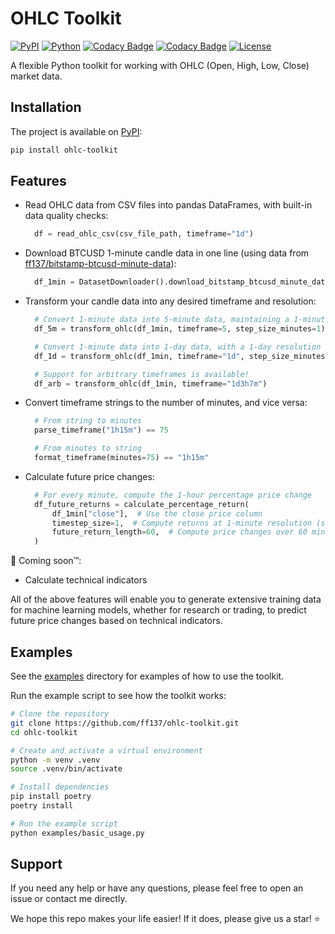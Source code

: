 # OHLC Toolkit

[![PyPI](https://img.shields.io/pypi/v/ohlc-toolkit)](https://pypi.org/project/ohlc-toolkit/)
[![Python](https://img.shields.io/pypi/pyversions/ohlc-toolkit.svg)](https://pypi.org/project/ohlc-toolkit/)
[![Codacy Badge](https://app.codacy.com/project/badge/Grade/0db6f73fe9bb4e8a8591055a6ea284f2)](https://app.codacy.com/gh/ff137/ohlc-toolkit/dashboard?utm_source=gh&utm_medium=referral&utm_content=&utm_campaign=Badge_grade)
[![Codacy Badge](https://app.codacy.com/project/badge/Coverage/0db6f73fe9bb4e8a8591055a6ea284f2)](https://app.codacy.com/gh/ff137/ohlc-toolkit/dashboard?utm_source=gh&utm_medium=referral&utm_content=&utm_campaign=Badge_coverage)
[![License](https://img.shields.io/badge/License-Apache%202.0-blue.svg)](https://opensource.org/licenses/Apache-2.0)

A flexible Python toolkit for working with OHLC (Open, High, Low, Close) market data.

## Installation

The project is available on [PyPI](https://pypi.org/project/ohlc-toolkit/):

```bash
pip install ohlc-toolkit
```

## Features

- Read OHLC data from CSV files into pandas DataFrames, with built-in data quality checks:

  ```py
    df = read_ohlc_csv(csv_file_path, timeframe="1d")
  ```

- Download BTCUSD 1-minute candle data in one line (using data from [ff137/bitstamp-btcusd-minute-data](https://github.com/ff137/bitstamp-btcusd-minute-data)):

  ```py
    df_1min = DatasetDownloader().download_bitstamp_btcusd_minute_data(bulk=True)
  ```

- Transform your candle data into any desired timeframe and resolution:

  ```py
    # Convert 1-minute data into 5-minute data, maintaining a 1-minute resolution
    df_5m = transform_ohlc(df_1min, timeframe=5, step_size_minutes=1)

    # Convert 1-minute data into 1-day data, with a 1-day resolution
    df_1d = transform_ohlc(df_1min, timeframe="1d", step_size_minutes=1440)  
  
    # Support for arbitrary timeframes is available!
    df_arb = transform_ohlc(df_1min, timeframe="1d3h7m")
  ```

- Convert timeframe strings to the number of minutes, and vice versa:

  ```py
    # From string to minutes
    parse_timeframe("1h15m") == 75

    # From minutes to string
    format_timeframe(minutes=75) == "1h15m"
  ```

- Calculate future price changes:

  ```py
    # For every minute, compute the 1-hour percentage price change
    df_future_returns = calculate_percentage_return(
        df_1min["close"],  # Use the close price column
        timestep_size=1,  # Compute returns at 1-minute resolution (same as input)
        future_return_length=60,  # Compute price changes over 60 minutes
    )
  ```

🚧 Coming soon™️:

- Calculate technical indicators

All of the above features will enable you to generate extensive training data for machine learning models, whether for research or trading, to predict future price changes based on technical indicators.

## Examples

See the [examples](examples/README.md) directory for examples of how to use the toolkit.

Run the example script to see how the toolkit works:

```bash
# Clone the repository
git clone https://github.com/ff137/ohlc-toolkit.git
cd ohlc-toolkit

# Create and activate a virtual environment
python -m venv .venv
source .venv/bin/activate

# Install dependencies
pip install poetry
poetry install

# Run the example script
python examples/basic_usage.py
```

## Support

If you need any help or have any questions, please feel free to open an issue or contact me directly.

We hope this repo makes your life easier! If it does, please give us a star! ⭐
